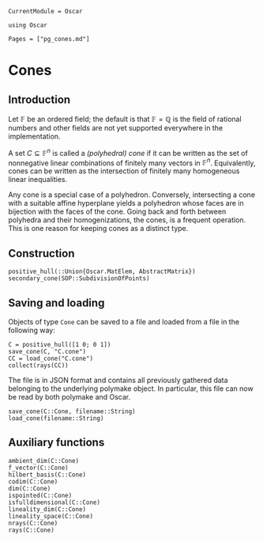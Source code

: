 ```@meta
CurrentModule = Oscar
```

```@setup oscar
using Oscar
```

```@contents
Pages = ["pg_cones.md"]
```

# Cones


## Introduction

Let $\mathbb{F}$ be an ordered field; the default is that
$\mathbb{F}=\mathbb{Q}$ is the field of rational numbers and other fields are
not yet supported everywhere in the implementation.

A set $C \subseteq \mathbb{F}^n$ is called a *(polyhedral) cone* if it can be
written as the set of nonnegative linear combinations of finitely many vectors
in $\mathbb{F}^n$.  Equivalently, cones can be written as the intersection of
finitely many homogeneous linear inequalities.

Any cone is a special case of a polyhedron.  Conversely, intersecting a cone
with a suitable affine hyperplane yields a polyhedron whose faces are in
bijection with the faces of the cone.  Going back and forth between polyhedra
and their homogenizations, the cones, is a frequent operation.  This is one
reason for keeping cones as a distinct type.

## Construction

```@docs
positive_hull(::Union{Oscar.MatElem, AbstractMatrix})
secondary_cone(SOP::SubdivisionOfPoints)
```

## Saving and loading

Objects of type `Cone` can be saved to a file and loaded from a file in the
following way:
```@repl oscar
C = positive_hull([1 0; 0 1])
save_cone(C, "C.cone")
CC = load_cone("C.cone")
collect(rays(CC))
```
The file is in JSON format and contains all previously gathered data belonging
to the underlying polymake object. In particular, this file can now be read by
both polymake and Oscar.

```@docs
save_cone(C::Cone, filename::String)
load_cone(filename::String)
```

## Auxiliary functions
```@docs
ambient_dim(C::Cone)
f_vector(C::Cone)
hilbert_basis(C::Cone)
codim(C::Cone)
dim(C::Cone)
ispointed(C::Cone)
isfulldimensional(C::Cone)
lineality_dim(C::Cone)
lineality_space(C::Cone)
nrays(C::Cone)
rays(C::Cone)
```
